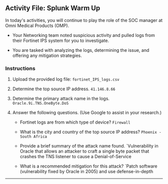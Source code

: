 ## Activity File: Splunk Warm Up 

In today's activities, you will continue to play the role of the SOC manager at Omni Medical Products (OMP).

- Your Networking team noted suspicious activity and pulled logs from their Fortinet IPS system for you to investigate.

- You are tasked with analyzing the logs, determining the issue, and offering any mitigation strategies.


### Instructions

1. Upload the provided log file: `fortinet_IPS_logs.csv`

2. Determine the top source IP address. `41.146.8.66`

3. Determine the primary attack name in the logs. `Oracle.9i.TNS.OneByte.DoS`

4. Answer the following questions. (Use Google to assist in your research.)

    - Fortinet logs are from which type of device? `Firewall`

    - What is the city and country of the top source IP address? `Phoenix - South Africa`

    - Provide a brief summary of the attack name found. `Vulnerability in Oracle that allows an attacker to craft a single byte packet that crashes the TNS listener to cause a Denial-of-Service
    
    - What is a recommended mitigation for this attack? `Patch software (vulnerability fixed by Oracle in 2005) and use defense-in-depth

---
